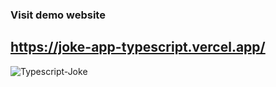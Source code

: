 ### Visit demo website

## https://joke-app-typescript.vercel.app/

![Typescript-Joke](https://user-images.githubusercontent.com/67810399/114664677-5499f680-9cfc-11eb-83c1-02d9c96607ba.png)
